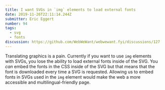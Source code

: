 ```yaml
---
title: I want SVGs in `img` elements to load external fonts
date: 2019-11-26T22:11:14.244Z
submitter: Eric Eggert
number: 94
tags:
  - svg
  - fonts
discussion: https://github.com/WebWeWant/webwewant.fyi/discussions/127
---
```

Translating graphics is a pain. Currently if you want to use `img` elements with SVGs, you lose the ability to load external fonts inside of the SVG. You *can* embed the fonts in the CSS inside of the SVG but that means that the font is downloaded every time a SVG is requested.
 Allowing us to embed fonts in SVGs used in the `img` element would make the web a more accessible and multilingual-friendly page.
